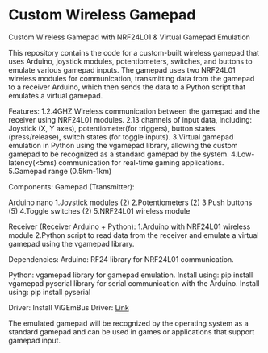 # Custom Wireless Gamepad

Custom Wireless Gamepad with NRF24L01 & Virtual Gamepad Emulation

This repository contains the code for a custom-built wireless gamepad that uses Arduino, joystick modules, potentiometers, switches, and buttons to emulate various gamepad inputs. The gamepad uses two NRF24L01 wireless modules for communication, transmitting data from the gamepad to a receiver Arduino, which then sends the data to a Python script that emulates a virtual gamepad.


Features:</b>
1.2.4GHZ Wireless communication between the gamepad and the receiver using NRF24L01 modules.
2.13 channels of input data, including: Joystick (X, Y axes), potentiometer(for triggers), button states (press/release), switch states (for toggle inputs).
3.Virtual gamepad emulation in Python using the vgamepad library, allowing the custom gamepad to be recognized as a standard gamepad by the system.
4.Low-latency(<5ms) communication for real-time gaming applications.
5.Gamepad range (0.5km-1km)


Components:
Gamepad (Transmitter):

Arduino nano
1.Joystick modules (2)
2.Potentiometers (2)
3.Push buttons (5)
4.Toggle switches (2)
5.NRF24L01 wireless module

Receiver (Receiver Arduino + Python):
1.Arduino with NRF24L01 wireless module
2.Python script to read data from the receiver and emulate a virtual gamepad using the vgamepad library.

Dependencies:
Arduino:
RF24 library for NRF24L01 communication.

Python:
vgamepad library for gamepad emulation.
Install using: pip install vgamepad
pyserial library for serial communication with the Arduino.
Install using: pip install pyserial

Driver:
Install ViGEmBus Driver: [Link]([url](https://github.com/nefarius/ViGEmBus/releases/tag/v1.22.0))


The emulated gamepad will be recognized by the operating system as a standard gamepad and can be used in games or applications that support gamepad input.

